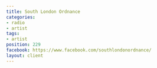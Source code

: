```yaml
---
title: South London Ordnance
categories:
- radio
- artist
tags:
- artist
position: 229
facebook: https://www.facebook.com/southlondonordnance/
layout: client
---
```


